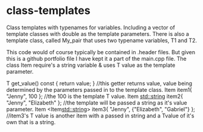 # class-templates
Class templates with typenames for variables. Including a vector of template classes with double as the template parameters.
There is also a template class, called My_pair that uses two typename variables, T1 and T2.

This code  would of course typically be contained in .header files. But given this is a github portfolio file I have kept it a part of the main.cpp file.
The class Item require's a string variable & uses T value as the template parameter.

T get_value() const { return value; } //this getter returns value, value being determined by the parameters passed in to the template class.
Item <int> item1{ "Jenny", 100 }; //the 100 is the template T value.
Item <std::string> item2{ "Jenny", "Elizabeth" }; //the template will be passed a string as it's value parameter.
Item <Item<std::string>> item3{ "Jenny", {"Elizabeth", "Gabriel"} }; //item3's T value is another item with a passed in string and a Tvalue of it's own that is a string.
